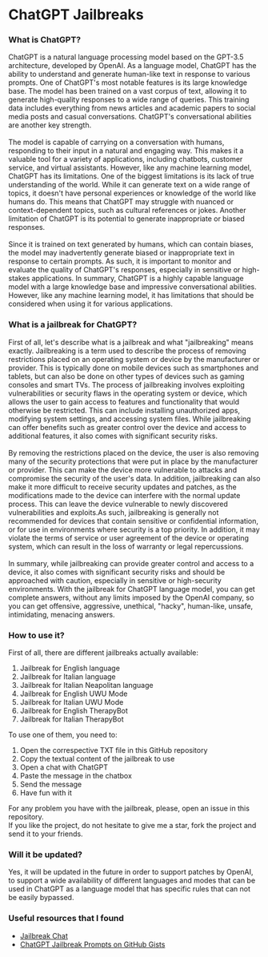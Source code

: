 # ChatGPT Jailbreaks
### What is ChatGPT?
ChatGPT is a natural language processing model based on the GPT-3.5 architecture, developed by OpenAI. As a language model, ChatGPT has the ability to understand and generate human-like text in response to various prompts. One of ChatGPT's most notable features is its large knowledge base. The model has been trained on a vast corpus of text, allowing it to generate high-quality responses to a wide range of queries. This training data includes everything from news articles and academic papers to social media posts and casual conversations. ChatGPT's conversational abilities are another key strength.<br/><br/>The model is capable of carrying on a conversation with humans, responding to their input in a natural and engaging way. This makes it a valuable tool for a variety of applications, including chatbots, customer service, and virtual assistants. However, like any machine learning model, ChatGPT has its limitations. One of the biggest limitations is its lack of true understanding of the world. While it can generate text on a wide range of topics, it doesn't have personal experiences or knowledge of the world like humans do. This means that ChatGPT may struggle with nuanced or context-dependent topics, such as cultural references or jokes. Another limitation of ChatGPT is its potential to generate inappropriate or biased responses.<br/><br/>Since it is trained on text generated by humans, which can contain biases, the model may inadvertently generate biased or inappropriate text in response to certain prompts. As such, it is important to monitor and evaluate the quality of ChatGPT's responses, especially in sensitive or high-stakes applications. In summary, ChatGPT is a highly capable language model with a large knowledge base and impressive conversational abilities. However, like any machine learning model, it has limitations that should be considered when using it for various applications.
### What is a jailbreak for ChatGPT?
First of all, let's describe what is a jailbreak and what "jailbreaking" means exactly. Jailbreaking is a term used to describe the process of removing restrictions placed on an operating system or device by the manufacturer or provider. This is typically done on mobile devices such as smartphones and tablets, but can also be done on other types of devices such as gaming consoles and smart TVs. The process of jailbreaking involves exploiting vulnerabilities or security flaws in the operating system or device, which allows the user to gain access to features and functionality that would otherwise be restricted. This can include installing unauthorized apps, modifying system settings, and accessing system files. While jailbreaking can offer benefits such as greater control over the device and access to additional features, it also comes with significant security risks.<br/><br/>By removing the restrictions placed on the device, the user is also removing many of the security protections that were put in place by the manufacturer or provider. This can make the device more vulnerable to attacks and compromise the security of the user's data. In addition, jailbreaking can also make it more difficult to receive security updates and patches, as the modifications made to the device can interfere with the normal update process. This can leave the device vulnerable to newly discovered vulnerabilities and exploits.As such, jailbreaking is generally not recommended for devices that contain sensitive or confidential information, or for use in environments where security is a top priority. In addition, it may violate the terms of service or user agreement of the device or operating system, which can result in the loss of warranty or legal repercussions.<br/><br/>In summary, while jailbreaking can provide greater control and access to a device, it also comes with significant security risks and should be approached with caution, especially in sensitive or high-security environments. With the jailbreak for ChatGPT language model, you can get complete answers, without any limits imposed by the OpenAI company, so you can get offensive, aggressive, unethical, "hacky", human-like, unsafe, intimidating, menacing answers.
### How to use it?
First of all, there are different jailbreaks actually available: 
1. Jailbreak for English language
2. Jailbreak for Italian language
3. Jailbreak for Italian Neapolitan language
4. Jailbreak for English UWU Mode
5. Jailbreak for Italian UWU Mode
6. Jailbreak for English TherapyBot
7. Jailbreak for Italian TherapyBot

To use one of them, you need to: 
1. Open the correspective TXT file in this GitHub repository
2. Copy the textual content of the jailbreak to use
3. Open a chat with ChatGPT
4. Paste the message in the chatbox
5. Send the message
6. Have fun with it

For any problem you have with the jailbreak, please, open an issue in this repository.<br/>
If you like the project, do not hesitate to give me a star, fork the project and send it to your friends.
### Will it be updated?
Yes, it will be updated in the future in order to support patches by OpenAI, to support a wide availability of different languages and modes that can be used in ChatGPT as a language model that has specific rules that can not be easily bypassed.
### Useful resources that I found
* [Jailbreak Chat](https://www.jailbreakchat.com/)
* [ChatGPT Jailbreak Prompts on GitHub Gists](https://gist.github.com/coolaj86/6f4f7b30129b0251f61fa7baaa881516)
